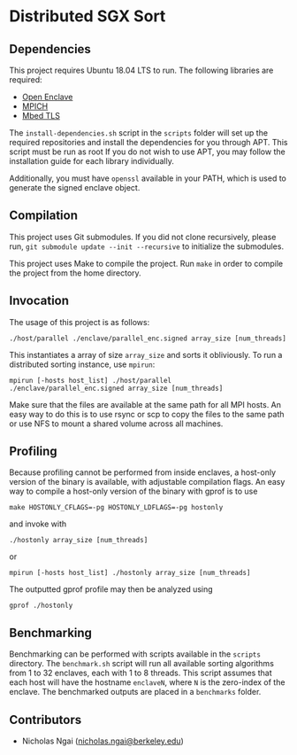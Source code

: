 # Distributed SGX Sort

## Dependencies

This project requires Ubuntu 18.04 LTS to run. The following libraries are
required:

- [Open Enclave](https://github.com/openenclave/openenclave)
- [MPICH](https://www.mpich.org/)
- [Mbed TLS](https://tls.mbed.org/)

The `install-dependencies.sh` script in the `scripts` folder will set up the
required repositories and install the dependencies for you through APT. This
script must be run as root If you do not wish to use APT, you may follow the
installation guide for each library individually.

Additionally, you must have `openssl` available in your PATH, which is used to
generate the signed enclave object.

## Compilation

This project uses Git submodules. If you did not clone recursively, please run,
`git submodule update --init --recursive` to initialize the submodules.

This project uses Make to compile the project. Run `make` in order to compile
the project from the home directory.

## Invocation

The usage of this project is as follows:

```
./host/parallel ./enclave/parallel_enc.signed array_size [num_threads]
```

This instantiates a array of size `array_size` and sorts it obliviously. To run
a distributed sorting instance, use `mpirun`:

```
mpirun [-hosts host_list] ./host/parallel ./enclave/parallel_enc.signed array_size [num_threads]
```

Make sure that the files are available at the same path for all MPI hosts. An
easy way to do this is to use rsync or scp to copy the files to the same path or
use NFS to mount a shared volume across all machines.

## Profiling

Because profiling cannot be performed from inside enclaves, a host-only version
of the binary is available, with adjustable compilation flags. An easy way to
compile a host-only version of the binary with gprof is to use

```
make HOSTONLY_CFLAGS=-pg HOSTONLY_LDFLAGS=-pg hostonly
```

and invoke with

```
./hostonly array_size [num_threads]
```

or

```
mpirun [-hosts host_list] ./hostonly array_size [num_threads]
```

The outputted gprof profile may then be analyzed using

```
gprof ./hostonly
```

## Benchmarking

Benchmarking can be performed with scripts available in the `scripts` directory.
The `benchmark.sh` script will run all available sorting algorithms from 1 to 32
enclaves, each with 1 to 8 threads. This script assumes that each host will have
the hostname `enclaveN`, where `N` is the zero-index of the enclave. The
benchmarked outputs are placed in a `benchmarks` folder.

## Contributors

- Nicholas Ngai (nicholas.ngai@berkeley.edu)
